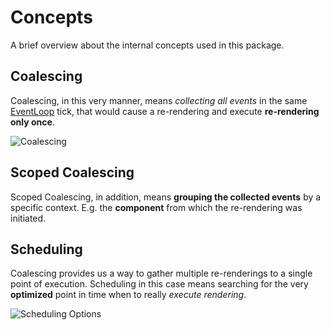 # Concepts

A brief overview about the internal concepts used in this package.

## Coalescing

Coalescing, in this very manner, means _collecting all events_ in the same
[EventLoop](https://developer.mozilla.org/de/docs/Web/JavaScript/EventLoop) tick,
that would cause a re-rendering and execute **re-rendering only once**.

![Coalescing](https://raw.githubusercontent.com/rx-angular/rx-angular/master/libs/template/docs/images/coalescing.png)

## Scoped Coalescing

Scoped Coalescing, in addition, means **grouping the collected events** by a specific context.
E.g. the **component** from which the re-rendering was initiated.

## Scheduling

Coalescing provides us a way to gather multiple re-renderings to a single point of execution. Scheduling in this case means searching for the very **optimized** point in time when to really _execute rendering_.

![Scheduling Options](https://raw.githubusercontent.com/rx-angular/rx-angular/master/libs/template/docs/images/scheduling-options.png)
